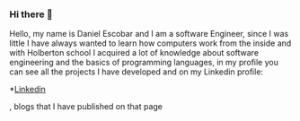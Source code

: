 ### Hi there 👋

Hello, my name is Daniel Escobar and I am a software Engineer, since I was little I have always wanted to learn how computers work from the inside and with Holberton school I acquired a lot of knowledge about software engineering and the basics of programming languages, in my profile you can see all the projects I have developed and on my Linkedin profile:

*<a href="https://www.linkedin.com/in/daniel-felipe-escobar-chavez-7823881b6/">Linkedin</a>

, blogs that I have published on that page
